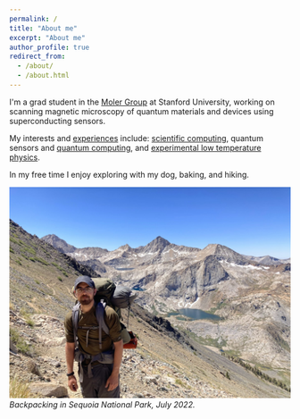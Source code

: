 ```yaml
---
permalink: /
title: "About me"
excerpt: "About me"
author_profile: true
redirect_from: 
  - /about/
  - /about.html
---
```


I'm a grad student in the [Moler Group](https://web.stanford.edu/group/moler) at Stanford University, working on scanning magnetic microscopy of quantum materials and devices using superconducting sensors.

My interests and [experiences](/cv/) include: [scientific computing](https://github.com/loganbvh/), quantum sensors and [quantum computing](https://sequencing.readthedocs.io/), and [experimental low temperature physics](/publications/).

In my free time I enjoy exploring with my dog, baking, and hiking.

![Sequoia National Park, July 2022](../images/sequoia2022.jpg)
*Backpacking in Sequoia National Park, July 2022.*
